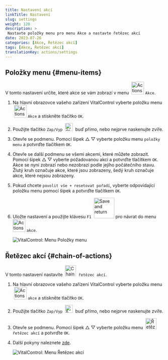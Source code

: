 ```yaml
---
title: Nastavení akcí
linkTitle: Nastavení
slug: settings
weight: 120
description: >
 Nastavte položky menu pro menu Akce a nastavte řetězec akcí
date: 2023-07-26
categories: [Akce, Řetězec akcí]
tags: [Akce, Řetězec akcí]
translationKey: actions/settings
---
```

## Položky menu {#menu-items}

V tomto nastavení určíte, které akce se vám zobrazí v menu &nbsp;<img src="/icons/actions.svg" width="40" align="bottom" alt="Actions" /> `Akce`.

1. Na hlavní obrazovce vašeho zařízení VitalControl vyberte položku menu &nbsp;<img src="/icons/actions.svg" width="40" align="bottom" alt="Actions" /> `Akce` a stiskněte tlačítko `OK`.

2. Použijte tlačítko `Zap/Vyp` &nbsp;<img src="/icons/gear.svg" width="25" align="bottom" alt="Chain of actions" />&nbsp; buď přímo, nebo nejprve naskenujte zvíře.

3. Otevře se podmenu. Pomocí šipek △ ▽ vyberte položku menu `položky menu` a potvrďte tlačítkem `OK`.

4. Otevře se další podmenu se všemi akcemi, které můžete zobrazit. Pomocí šipek △ ▽ vyberte požadovanou akci a potvrďte tlačítkem `OK`. Akce se nyní zobrazí nebo nezobrazí podle jejího počátečního stavu. Žlutý kruh označuje akce, které jsou zobrazeny, šedý kruh označuje akce, které nejsou zobrazeny.

5. Pokud chcete `povolit vše + resetovat pořadí`, vyberte odpovídající položku menu pomocí šipek a potvrďte tlačítkem `OK`.

6. Uložte nastavení a použijte klávesu `F1` &nbsp;<img src="/icons/footer/save_exit.svg" width="65" align="bottom" alt="Save and return" /> pro návrat do menu &nbsp;<img src="/icons/actions.svg" width="40" align="bottom" alt="Actions" /> `akce`.

    ![VitalControl: Menu Položky menu](../images/menu.png "Položky menu")

## Řetězec akcí {#chain-of-actions}

V tomto nastavení nastavíte &nbsp;<img src="/icons/actions/action-chain.svg" width="35" align="bottom" alt="Chain of actions" />&nbsp; `řetězec akcí`.

1. Na hlavní obrazovce vašeho zařízení VitalControl vyberte položku menu &nbsp;<img src="/icons/actions.svg" width="40" align="bottom" alt="Actions" /> `akce` a stiskněte tlačítko `OK`.


2. Použijte tlačítko `Zap/Vyp` &nbsp;<img src="/icons/gear.svg" width="25" align="bottom" alt="Řetězec akcí" />&nbsp; buď přímo, nebo nejprve naskenujte zvíře.

3. Otevře se podmenu. Pomocí šipek △ ▽ vyberte položku menu &nbsp;<img src="/icons/actions/action-chain.svg" width="35" align="bottom" alt="Řetězec akcí" />&nbsp; `řetězec akcí` a potvrďte `OK`.

4. Další pokyny naleznete [zde](/cs/docs/chain-of-actions/#set-chain-of-actions).

    ![VitalControl: Menu Řetězec akcí](../images/chainofactions.png "Řetězec akcí")

